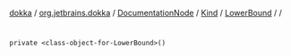 [dokka](../../../../../index.md) / [org.jetbrains.dokka](../../../../index.md) / [DocumentationNode](../../../index.md) / [Kind](../../index.md) / [LowerBound](../index.md) / [<class-object-for-LowerBound>](index.md) / [<init>](_init_.md)

# <init>

```
private <class-object-for-LowerBound>()
```
